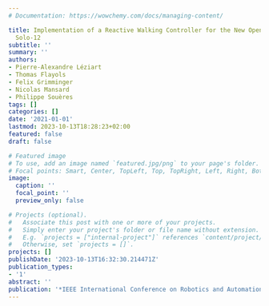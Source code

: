 ```yaml
---
# Documentation: https://wowchemy.com/docs/managing-content/

title: Implementation of a Reactive Walking Controller for the New Open-Hardware Quadruped
  Solo-12
subtitle: ''
summary: ''
authors:
- Pierre-Alexandre Léziart
- Thomas Flayols
- Felix Grimminger
- Nicolas Mansard
- Philippe Souères
tags: []
categories: []
date: '2021-01-01'
lastmod: 2023-10-13T18:28:23+02:00
featured: false
draft: false

# Featured image
# To use, add an image named `featured.jpg/png` to your page's folder.
# Focal points: Smart, Center, TopLeft, Top, TopRight, Left, Right, BottomLeft, Bottom, BottomRight.
image:
  caption: ''
  focal_point: ''
  preview_only: false

# Projects (optional).
#   Associate this post with one or more of your projects.
#   Simply enter your project's folder or file name without extension.
#   E.g. `projects = ["internal-project"]` references `content/project/deep-learning/index.md`.
#   Otherwise, set `projects = []`.
projects: []
publishDate: '2023-10-13T16:32:30.214471Z'
publication_types:
- '1'
abstract: ''
publication: '*IEEE International Conference on Robotics and Automation (ICRA)*'
---
```

